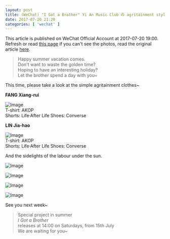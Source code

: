```yaml
---
layout: post
title: (WeChat) "I Got a Brother" Yi An Music Club の agritainment style~
date: 2017-07-20 21:20
categories: [ 'wechat' ]
---
```


This article is published on WeChat Official Account at 2017-07-20 19:00. Refresh or read [this page](https://github.com/Quadrifolium/originalplan/blob/gh-pages/_posts/WeChat/2017-07-20-WeChat-Original-Plan.md) if you can't see the photos, read the original article [here](https://mp.weixin.qq.com/s/nbCSpPE_ubuWdnUYaOi4eA).

<!-- more -->

> Happy summer vacation comes.  
> Don't want to waste the golden time?  
> Hoping to have an interesting holiday?  
> Let the brother spend a day with you~

This time, please take a look at the simple agritainment clothes~

**FANG Xiang-rui**

![Image](http://mmbiz.qpic.cn/mmbiz_jpg/XOMVurd7hjSTPVBnsfXib8dtbiaoPANOz9pyIicS9f1BHXOsicpSU2f2icOYpufE962ndxFbdaCMiakic9kibqJShQ2mrA/640)  
T-shirt: AKOP  
Shorts: Life·After Life
Shoes: Converse

**LIN Jia-hao**

![Image](http://mmbiz.qpic.cn/mmbiz_jpg/XOMVurd7hjSTPVBnsfXib8dtbiaoPANOz992zC1loKMrYh1u5AUBVOoGaxibkSmLaPTHldcbVQT6A2SZ0wT2GFujw/640)  
T-shirt: AKOP  
Shorts: Life·After Life
Shoes: Converse

And the sidelights of the labour under the sun.

![Image](http://mmbiz.qpic.cn/mmbiz_jpg/XOMVurd7hjSTPVBnsfXib8dtbiaoPANOz9QGibQR14PWsuVEz752ow2HWqgfdCwIS8ZS2eqqHwHmia2PVgibEJREwPw/640)

![Image](http://mmbiz.qpic.cn/mmbiz_jpg/XOMVurd7hjSTPVBnsfXib8dtbiaoPANOz9BeuwM4NnC2pJeqTaK47qKJcbIiaC25avib0lwUqjqTpsSLzwZQtdjWOA/640)

![Image](http://mmbiz.qpic.cn/mmbiz_jpg/XOMVurd7hjSTPVBnsfXib8dtbiaoPANOz9oG1Xeg3EDBzXOYIw2KFA3Q7TDaxxThtCiatXicA5MtYdtGIqGiasrzFOQ/640)

![Image](http://mmbiz.qpic.cn/mmbiz_jpg/XOMVurd7hjSTPVBnsfXib8dtbiaoPANOz9RUjHQJPVuMxgJznicgvibibxOBPrhpFStW8NOEvPw4wHqj80WCviaxv0Gw/640)

See you next week~

> Special project in summer  
> *I Got a Brother*  
> releases at 14:00 on Saturdays, from 15th July  
> We are waiting for you~
